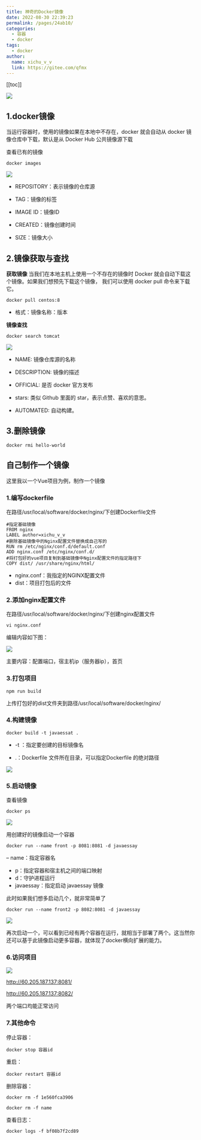 ```yaml
---
title: 神奇的Docker镜像
date: 2022-08-30 22:39:23
permalink: /pages/24ab10/
categories:
  - 容器
  - docker
tags:
  - docker
author: 
  name: xichu_v_v
  link: https://gitee.com/qfmx
---
```


[[toc]]

![](https://fire-repository.oss-cn-beijing.aliyuncs.com/docker/article/4.jpg)

## 1.docker镜像
当运行容器时，使用的镜像如果在本地中不存在，docker 就会自动从 docker 镜像仓库中下载，默认是从 Docker Hub 公共镜像源下载

查看已有的镜像
```shell
docker images
```
![](https://fire-repository.oss-cn-beijing.aliyuncs.com/docker/docker-images.png)

- REPOSITORY：表示镜像的仓库源

- TAG：镜像的标签

- IMAGE ID：镜像ID

- CREATED：镜像创建时间

- SIZE：镜像大小

## 2.镜像获取与查找

**获取镜像**
当我们在本地主机上使用一个不存在的镜像时 Docker 就会自动下载这个镜像。如果我们想预先下载这个镜像，
我们可以使用 docker pull 命令来下载它。
```shell
docker pull centos:8
```
- 格式：镜像名称：版本


**镜像查找**
```shell
docker search tomcat
```
![](https://fire-repository.oss-cn-beijing.aliyuncs.com/docker/docker-search.png)

- NAME: 镜像仓库源的名称

- DESCRIPTION: 镜像的描述

- OFFICIAL: 是否 docker 官方发布

- stars: 类似 Github 里面的 star，表示点赞、喜欢的意思。

- AUTOMATED: 自动构建。



## 3.删除镜像
```shell
docker rmi hello-world
```

## 自己制作一个镜像
这里我以一个Vue项目为例，制作一个镜像

### 1.编写dockerfile
在路径/usr/local/software/docker/nginx/下创建Dockerfile文件

```shell
#指定基础镜像
FROM nginx
LABEL author=xichu_v_v
#删除基础镜像中的Nginx配置文件替换成自己写的
RUN rm /etc/nginx/conf.d/default.conf
ADD nginx.conf /etc/nginx/conf.d/
#将打包好的vue项目复制到基础镜像中Nginx配置文件的指定路径下
COPY dist/ /usr/share/nginx/html/
```

- nginx.conf：我指定的NGINX配置文件
- dist：项目打包后的文件


### 2.添加nginx配置文件
在路径/usr/local/software/docker/nginx/下创建nginx配置文件

```shell
vi nginx.conf
```
编辑内容如下图：

![](https://fire-repository.oss-cn-beijing.aliyuncs.com/docker/deploy1.png)

主要内容：配置端口，宿主机ip（服务器ip），首页

### 3.打包项目

```shell
npm run build
```
上传打包好的dist文件夹到路径/usr/local/software/docker/nginx/

### 4.构建镜像
```shell
docker build -t javaessat .
```

- -t ：指定要创建的目标镜像名

- .：Dockerfile 文件所在目录，可以指定Dockerfile 的绝对路径

![](https://fire-repository.oss-cn-beijing.aliyuncs.com/docker/deploy2.png)

### 5.启动镜像
查看镜像
```shell
docker ps
```
![](https://fire-repository.oss-cn-beijing.aliyuncs.com/docker/deploy3.png)

用创建好的镜像启动一个容器
```shell
docker run --name front -p 8081:8081 -d javaessay
```
– name：指定容器名
- p：指定容器和宿主机之间的端口映射
- d：守护进程运行
- javaessay：指定启动 javaessay 镜像

此时如果我们想多启动几个，就非常简单了
```shell
docker run --name front2 -p 8082:8081 -d javaessay
```

![](https://fire-repository.oss-cn-beijing.aliyuncs.com/docker/deploy6.png)

再次启动一个，可以看到已经有两个容器在运行，就相当于部署了两个。这当然你还可以基于此镜像启动更多容器，就体现了docker横向扩展的能力。

### 6.访问项目
![](https://fire-repository.oss-cn-beijing.aliyuncs.com/docker/deploy4.png)

<http://60.205.187.137:8081/>

<http://60.205.187.137:8082/>

两个端口均能正常访问

### 7.其他命令

停止容器：
```shell
docker stop 容器id
```
重启：
```shell
docker restart 容器id
```

删除容器：
```shell
docker rm -f 1e560fca3906
```
```shell
docker rm -f name
```

查看日志：
```shell
docker logs -f bf08b7f2cd89
```